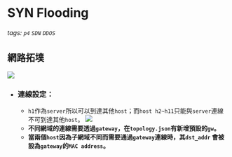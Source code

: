 # SYN Flooding

###### tags: `p4` `SDN` `DDOS`

## 網路拓墣
![](https://i.imgur.com/ngPuvMx.png)

* ### 連線設定：
    * `h1`作為`server`所以可以到達其他`host`；而`host h2~h11`只能與`server`連線不可到達其他`host`。
    ![](https://i.imgur.com/pxN2oik.png)
    * **不同網域的連線需要透過`gateway`，在`topology.json`有新增預設的`gw`。**
    * **當兩個`host`因為子網域不同而需要通過`gateway`連線時，其`dst_addr` 會被設為`gateway`的`MAC address`。**
